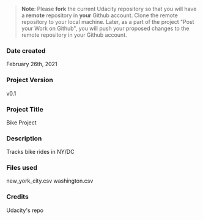 >**Note**: Please **fork** the current Udacity repository so that you will have a **remote** repository in **your** Github account. Clone the remote repository to your local machine. Later, as a part of the project "Post your Work on Github", you will push your proposed changes to the remote repository in your Github account.

### Date created
February 26th, 2021

### Project Version
v0.1

### Project Title
Bike Project

### Description
Tracks bike rides in NY/DC

### Files used
new_york_city.csv
washington.csv

### Credits
Udacity's repo


